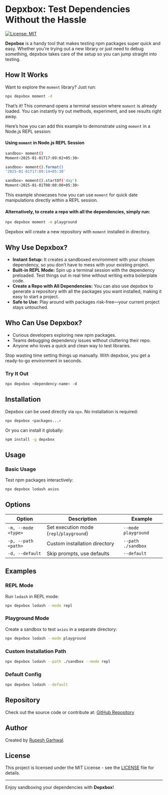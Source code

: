 # **Depxbox: Test Dependencies Without the Hassle**

[![License: MIT](https://img.shields.io/badge/License-MIT-yellow.svg)](https://opensource.org/licenses/MIT)

**Depxbox** is a handy tool that makes testing npm packages super quick and easy. Whether you're trying out a new library or just need to debug something, depxbox takes care of the setup so you can jump straight into testing.

## **How It Works**

Want to explore the `moment` library? Just run:

```bash
npx depxbox moment -d
```

That’s it! This command opens a terminal session where `moment` is already loaded. You can instantly try out methods, experiment, and see results right away.

Here’s how you can add this example to demonstrate using `moment` in a Node.js REPL session:

#### **Using `moment` in Node.js REPL Session**

```bash
sandbox> moment()
Moment<2025-01-01T17:09:02+05:30>

sandbox> moment().format()
'2025-01-01T17:09:14+05:30'

sandbox> moment().startOf('day')
Moment<2025-01-01T00:00:00+05:30>
```

This example showcases how you can use `moment` for quick date manipulations directly within a REPL session.

#### Alternatively, to create a repo with all the dependencies, simply run:

```bash
npx depxbox moment -m playground
```

Depxbox will create a new repository with `moment` installed in directory.

## **Why Use Depxbox?**

- **Instant Setup:** It creates a sandboxed environment with your chosen dependency, so you don’t have to mess with your existing project.
- **Built-in REPL Mode:** Spin up a terminal session with the dependency preloaded. Test things out in real time without writing extra boilerplate code.
- **Create a Repo with All Dependencies:** You can also use depxbox to generate a repository with all the packages you want installed, making it easy to start a project.
- **Safe to Use:** Play around with packages risk-free—your current project stays untouched.

## **Who Can Use Depxbox?**

- Curious developers exploring new npm packages.
- Teams debugging dependency issues without cluttering their repo.
- Anyone who loves a quick and clean way to test libraries.

Stop wasting time setting things up manually. With depxbox, you get a ready-to-go environment in seconds.

### **Try It Out**

```bash
npx depxbox <dependency-name> -d
```

## Installation

Depxbox can be used directly via `npx`. No installation is required:

```bash
npx depxbox <packages...>
```

Or you can install it globally:

```bash
npm install -g depxbox
```

## Usage

### Basic Usage

Test npm packages interactively:

```bash
npx depxbox lodash axios
```

## Options

| Option              | Description                              | Example             |
| ------------------- | ---------------------------------------- | ------------------- |
| `-m, --mode <type>` | Set execution mode (`repl`/`playground`) | `--mode playground` |
| `-p, --path <path>` | Custom installation directory            | `--path ./sandbox`  |
| `-d, --default`     | Skip prompts, use defaults               | `--default`         |

## Examples

### REPL Mode

Run `lodash` in REPL mode:

```bash
npx depxbox lodash --mode repl
```

### Playground Mode

Create a sandbox to test `axios` in a separate directory:

```bash
npx depxbox lodash --mode playground
```

### Custom Installation Path

```bash
npx depxbox lodash --path ./sandbox --mode repl
```

### Default Config

```bash
npx depxbox lodash --default
```

## Repository

Check out the source code or contribute at:
[GitHub Repository](https://github.com/rg-rupeee/depxbox)

## Author

Created by [Rupesh Garhwal](mailto:rupeshgarhwal3920@gmail.com).

## License

This project is licensed under the MIT License - see the [LICENSE](LICENSE) file for details.

---

Enjoy sandboxing your dependencies with **Depxbox**!
